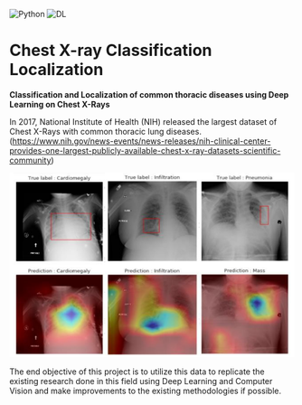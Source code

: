 ![Python](https://img.shields.io/badge/python-3.6-blue.svg)
![DL](https://img.shields.io/badge/keras-2.2.4-red.svg)
# Chest X-ray Classification Localization
**Classification and Localization of common thoracic diseases using Deep Learning on Chest X-Rays**

In 2017, National Institute of Health (NIH) released the largest dataset of Chest X-Rays with common thoracic lung diseases.
(https://www.nih.gov/news-events/news-releases/nih-clinical-center-provides-one-largest-publicly-available-chest-x-ray-datasets-scientific-community)

![output.png](https://github.com/rtnk18/ChestXray-classification-localization/blob/master/sample.png?raw=true)

The end objective of this project is to utilize this data to replicate the existing research done in this field using Deep Learning and Computer Vision and make improvements to the existing methodologies if possible.
